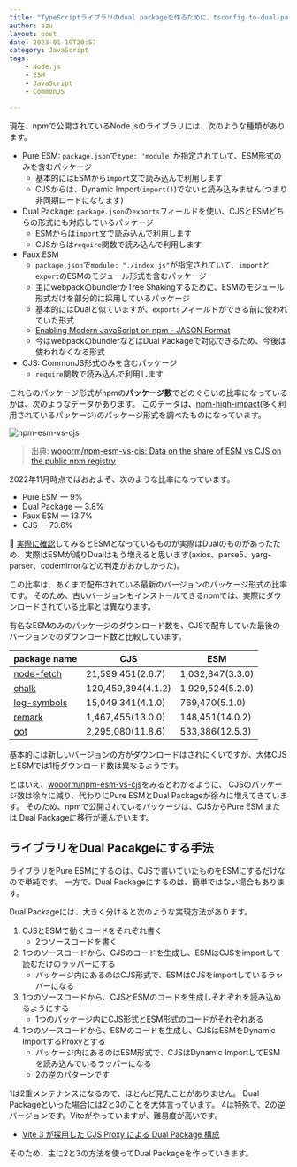 ```yaml
---
title: "TypeScriptライブラリのdual packageを作るために、tsconfig-to-dual-packageを作った"
author: azu
layout: post
date: 2023-01-19T20:57
category: JavaScript
tags:
    - Node.js
    - ESM
    - JavaScript
    - CommonJS

---
```


現在、npmで公開されているNode.jsのライブラリには、次のような種類があります。

- Pure ESM:
  `package.json`で`type: 'module'`が指定されていて、ESM形式のみを含むパッケージ
  - 基本的にはESMから`import`文で読み込んで利用します
  - CJSからは、Dynamic
    Import(`import()`)でないと読み込みません(つまり非同期ロードになります)
- Dual Package:
  `package.json`の`exports`フィールドを使い、CJSとESMどちらの形式にも対応しているパッケージ
  - ESMからは`import`文で読み込んで利用します
  - CJSからは`require`関数で読み込んで利用します
- Faux ESM
  - `package.json`で`module: "./index.js"`が指定されていて、`import`と`export`のESMのモジュール形式を含むパッケージ
  - 主にwebpackのbundlerがTree
    Shakingするために、ESMのモジュール形式だけを部分的に採用しているパッケージ
  - 基本的にはDualと似ていますが、`exports`フィールドができる前に使われていた形式
  - [Enabling Modern JavaScript on npm - JASON Format](https://jasonformat.com/enabling-modern-js-on-npm/)
  - 今はwebpackのbundlerなどはDual
    Packageで対応できるため、今後は使われなくなる形式
- CJS: CommonJS形式のみを含むパッケージ
  - `require`関数で読み込んで利用します

これらのパッケージ形式がnpmの**パッケージ数**でどのぐらいの比率になっているかは、次のようなデータがあります。
このデータは、[npm-high-impact](https://github.com/wooorm/npm-high-impact)(多く利用されているパッケージ)のパッケージ形式を調べたものになっています。

![npm-esm-vs-cjs](/wp-content/uploads/2023/01/npm-esm-vs-cjs.svg)

> 出典:
> [wooorm/npm-esm-vs-cjs: Data on the share of ESM vs CJS on the public npm registry](https://github.com/wooorm/npm-esm-vs-cjs)

2022年11月時点ではおおよそ、次のような比率になっています。

- Pure ESM — 9%
- Dual Package — 3.8%
- Faux ESM — 13.7%
- CJS — 73.6%

📝
[実際に確認](https://github.com/wooorm/npm-esm-vs-cjs/blob/main/data/2022-11-04.json)してみるとESMとなっているものが実際はDualのものがあったため、実際はESMが減りDualはもう増えると思います(axios、parse5、yarg-parser、codemirrorなどの判定がおかしかった)。

この比率は、あくまで配布されている最新のバージョンのパッケージ形式の比率です。
そのため、古いバージョンもインストールできるnpmでは、実際にダウンロードされている比率とは異なります。

有名なESMのみのパッケージのダウンロード数を、CJSで配布していた最後のバージョンでのダウンロード数と比較しています。

| package name                                                                | CJS                | ESM              |
| --------------------------------------------------------------------------- | ------------------ | ---------------- |
| [node-fetch](https://www.npmjs.com/package/node-fetch?activeTab=versions)   | 21,599,451(2.6.7)  | 1,032,847(3.3.0) |
| [chalk](https://www.npmjs.com/package/chalk?activeTab=versions)             | 120,459,394(4.1.2) | 1,929,524(5.2.0) |
| [log-symbols](https://www.npmjs.com/package/log-symbols?activeTab=versions) | 15,049,341(4.1.0)  | 769,470(5.1.0)   |
| [remark](https://www.npmjs.com/package/remark?activeTab=versions)           | 1,467,455(13.0.0)  | 148,451(14.0.2)  |
| [got](https://www.npmjs.com/package/got?activeTab=versions)                 | 2,295,080(11.8.6)  | 533,386(12.5.3)  |

基本的には新しいバージョンの方がダウンロードはされにくいですが、大体CJSとESMでは1桁ダウンロード数は異なるようです。

とはいえ、[wooorm/npm-esm-vs-cjs](https://github.com/wooorm/npm-esm-vs-cjs)をみるとわかるように、
CJSのパッケージ数は徐々に減り、代わりにPure ESMとDual Packageが徐々に増えてきています。
そのため、npmで公開されているパッケージは、CJSからPure ESM または Dual Packageに移行が進んでいます。

## ライブラリをDual Pacakgeにする手法

ライブラリをPure ESMにするのは、CJSで書いていたものをESMにするだけなので単純です。
一方で、Dual Packageにするのは、簡単ではない場合もあります。

Dual Packageには、大きく分けると次のような実現方法があります。

1. CJSとESMで動くコードをそれぞれ書く
    - 2つソースコードを書く
2. 1つのソースコードから、CJSのコードを生成し、ESMはCJSをimportして読むだけのラッパーにする
    - パッケージ内にあるのはCJS形式で、ESMはCJSをimportしているラッパーになる
3. 1つのソースコードから、CJSとESMのコードを生成しそれぞれを読み込めるようにする
    - 1つのパッケージ内にCJS形式とESM形式のコードがそれぞれある
4. 1つのソースコードから、ESMのコードを生成し、CJSはESMをDynamic ImportするProxyとする
    - パッケージ内にあるのはESM形式で、CJSはDynamic ImportしてESMを読み込んでいるラッパーになる
    - 2の逆のパターンです

1は2重メンテナンスになるので、ほとんど見たことがありません。
Dual Packageといった場合には2と3のことを大体言っています。
4は特殊で、2の逆バージョンです。Viteがやっていますが、難易度が高いです。

- [Vite 3 が採用した CJS Proxy による Dual Package 構成](https://zenn.dev/teppeis/articles/2022-07-npm-dual-pacakge-cjs-proxy)

そのため、主に2と3の方法を使ってDual Packageを作っていきます。

